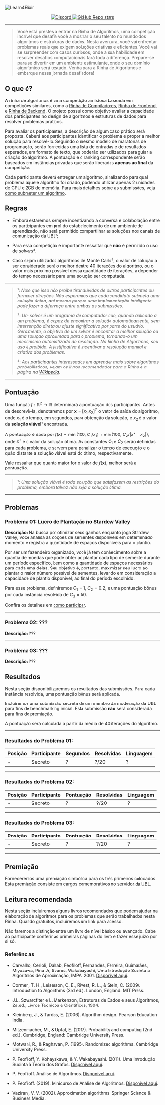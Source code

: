 ![Learn4Elixir](./resources/img/header.png)

<p align="center">
  <a href="https://discord.gg/eXUBTY6HAu">
      <img src="https://img.shields.io/discord/866378348368625704.svg?label=&logo=discord&logoColor=ffffff&color=7389D8&labelColor=6A7EC2" alt="Discord">
  </a>
  <a href="https://github.com/Universidade-Livre/rinha-de-algoritmos/stargazers">
      <img alt="GitHub Repo stars" src="https://img.shields.io/github/stars/Universidade-Livre/rinha-de-algoritmos?logo=apache%20spark&logoColor=gray&labelColor=E6E600&color=D8D800">
  </a>
</p>

<hr>

> Você está prestes a entrar na Rinha de Algoritmos, uma competição incrível que desafia você a mostrar o seu talento no mundo dos algoritmos e estruturas de dados. Nesta aventura, você vai enfrentar problemas reais que exigem soluções criativas e eficientes. Você vai se surpreender com casos curiosos, onde a sua habilidade em resolver desafios computacionais fará toda a diferença. Prepare-se para se divertir em um ambiente estimulante, onde o seu domínio algorítmico será testado. Venha para a Rinha de Algoritmos e embarque nessa jornada desafiadora!

## O que é?

A rinha de algoritmos é uma competição amistosa baseada em competições similares, como a [Rinha de Compiladores](https://github.com/aripiprazole/rinha-de-compiler), [Rinha de Frontend](https://github.com/codante-io/rinha-frontend), e [Rinha de Backend](https://github.com/zanfranceschi/rinha-de-backend-2023-q3). O projeto possui como objetivo avaliar a capacidade dos participantes no design de algoritmos e estruturas de dados para resolver problemas práticos.

Para avaliar os participantes, a descrição de algum caso prático será proposta. Caberá aos participantes identificar o problema e propor a melhor solução para resolvê-lo. Seguindo o mesmo modelo de maratonas de programação, serão fornecidas uma lista de entradas e de resultados esperados, em formato de texto, que poderão ser utilizados para guiar a criação do algoritmo. A pontuação e o ranking correspondente serão baseados em instâncias privadas que serão liberadas **apenas ao final** da competição.

Cada participante deverá entregar um algoritmo, sinalizando para qual problema aquele algoritmo foi criado, podendo utilizar apenas 2 unidades de CPU e 2GB de memória. Para mais detalhes sobre as submissões, veja [como submeter um algoritmo](how_to_participate.md).

## Regras

- Embora estaremos sempre incentivando a conversa e colaboração entre os participantes em prol do estabelecimento de um ambiente de aprendizado, não será permitido compartilhar as soluções nos canais de comunicação da UBL¹;

- Para essa competição é importante ressaltar que **não** é permitido o uso de *solvers*².  

- Caso sejam utilizados algoritmos de Monte Carlo³, o valor de solução a ser considerado será o melhor dentre $40$ iterações do algoritmo, ou o valor mais próximo possível dessa quantidade de iterações, a depender do tempo necessário para uma solução ser computada.

---

> ¹: *Note que isso não proibe tirar dúvidas de outros participantes ou fornecer direções. Não esperamos que cada candidato submeta uma solução única, até mesmo porque uma implementação inteligente pode fazer a diferença entre ambas as submissões.*
>
> ²: *Um solver é um programa de computador que, quando aplicado a um problema, é capaz de encontrar a solução automaticamente, sem intervenção direta ou ajuste significativo por parte do usuário. Geralmente, o objetivo de um solver é encontrar a melhor solução ou uma solução aproximada para o problema, tornando-o um mecanismo automatizado de resolução. Na Rinha de Algoritmos, seu uso é proibido. A justificativa é incentivar a resolução manual e criativa dos problemas.*
> 
> ³: *Aos participantes interessados em aprender mais sobre algoritmos probabilisticos, vejam os livros recomendados para a Rinha e a página na [Wikipedia](https://en.wikipedia.org/wiki/Randomized_algorithm).*

---

## Pontuação

Uma função $f: \mathbb{R}^2 \rightarrow \mathbb{R}$ determinará a pontuação dos participantes. Antes de descrevê-la, denotaremos por $\mathbf{x} = [x_1 \; x_2]^T$ o vetor de saída do algoritmo, onde $x_1$ é o tempo, em segundos, para obtenção da solução, e $x_2$ é o valor da **solução viável**¹ encontrada.

A pontuação é dada por $f(\mathbf{x}) = \min(100, \; C_{1} / x_{1}) + \min(100, \; C_{2} / |x^{\star} - x_{2}|)$, onde $x^{\star}$ é o valor da solução ótima. As constantes $C_1$ e $C_2$ serão definidas para cada problema, e servem para penalizar o tempo de execução e o quão distante a solução viável está do ótimo, respectivamente.

Vale ressaltar que quanto maior for o valor de $f(\mathbf{x})$, melhor será a pontuação.

---

> ¹: *Uma solução viável é toda solução que satisfazem as restrições do problema, embora talvez não seja a solução ótima.*

---

## Problemas

### Problema 01: Lucro de Plantação no Stardew Valley

**Descrição:** Na busca por otimizar seus ganhos enquanto joga Stardew Valley, você analisa as opções de sementes disponíveis em determinado momento e registra a quantidade de espaços disponíveis para o plantio. 

Por ser um fazendeiro organizado, você já tem conhecimento sobre a quantia de moedas que pode obter ao plantar cada tipo de semente durante um período específico, bem como a quantidade de espaços necessários para cada uma delas. Seu objetivo é, portanto, maximizar seu lucro ao plantar o maior número possível de sementes, levando em consideração a capacidade de plantio disponível, ao final do período escolhido.

Para esse problema, definiremos $C_{1} = 1$, $C_{2} = 0.2$, e uma pontuação bônus por cada instância resolvida de $C_{3} = 50$.

Confira os detalhes em [como participar](how_to_participate.md#problema-01).

---

### Problema 02: ???

**Descrição:** ???

---

### Problema 03: ???

**Descrição:** ???

## Resultados

Nesta seção disponibilizaremos os resultados das submissões. Para cada instância resolvida, uma pontuação bônus será aplicada. 

Incluiremos uma submissão secreta de um membro da moderação da UBL para fins de benchmarking inicial. Esta submissão **não** será considerada para fins de premiação.

A pontuação será calculada a partir da média de $40$ iterações do algoritmo.

---
### Resultados do Problema 01:

| Posição | Participante | Segundos | Resolvidas | Linguagem
| ---------- | ---------- | ------- | ------- | ---------- |
| - | Secreto | ? | ?/20 | ? |
---

### Resultados do Problema 02:

| Posição | Participante | Pontuação | Resolvidas | Linguagem
| ---------- | ---------- | ------- | ------- | ---------- |
| - | Secreto | ? | ?/20 | ? |

---

### Resultados do Problema 03:

| Posição | Participante | Pontuação | Resolvidas | Linguagem
| ---------- | ---------- | ------- | ------- | ---------- |
| - | Secreto | ? | ?/20 | ? |

---


## Premiação

Forneceremos uma premiação simbólica para os três primeiros colocados. Esta premiação consiste em cargos comemorativos no [servidor da UBL](url).

## Leitura recomendada

Nesta seção incluiremos alguns livros recomendados que podem ajudar na elaboração de algoritmos para os problemas que serão trabalhados nesta Rinha. Quando gratuitos, incluiremos um link para acesso.

Não faremos a distinção entre um livro de nível básico ou avançado. Cabe ao participante conferir as primeiras páginas do livro e fazer esse juízo por si só.

### Referências

- Carvalho, Cerioli, Dahab, Feofiloff, Fernandes, Ferreira, Guimarães, Miyazawa, Pina Jr, Soares, Wakabayashi, Uma Introdução Sucinta a Algoritmos de Aproximação, IMPA, 2001. [Disponivel aqui](https://www.ime.usp.br/~cris/aprox/).

- Cormen, T. H., Leiserson, C. E., Rivest, R. L., & Stein, C. (2009). Introduction to Algorithms (3rd ed.). London, England: MIT Press.

- J.L. Szwarcfiter e L. Markenzon,  Estruturas de Dados e seus Algoritmos, 2a.ed., Livros Técnicos e Científicos, 1994.

- Kleinberg, J., & Tardos, E. (2006). Algorithm design. Pearson Education India.

- Mitzenmacher, M., & Upfal, E. (2017). Probability and computing (2nd ed.). Cambridge, England: Cambridge University Press.

- Motwani, R., & Raghavan, P. (1995). Randomized algorithms. Cambridge University Press. 

- P. Feofiloff, Y. Kohayakawa, & Y. Wakabayashi. (2011). Uma Introdução Sucinta à Teoria dos Grafos. [Disponível aqui](https://www.ime.usp.br/~pf/teoriadosgrafos/).

- P. Feofiloff. Análise de Algoritmos. [Disponível aqui](https://www.ime.usp.br/~pf/analise_de_algoritmos/).

- P. Feofiloff. (2019). Minicurso de Análise de Algoritmos. [Disponível aqui](https://www.ime.usp.br/~pf/livrinho-AA/).

- Vazirani, V. V. (2002). Approximation algorithms. Springer Science & Business Media.